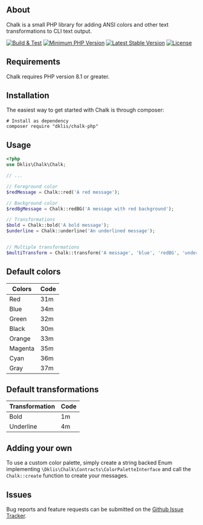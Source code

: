 ## About

Chalk is a small PHP library for adding ANSI colors and other text transformations to CLI text output.

[![Build & Test](https://github.com/dklisiarchis/chalk-php/actions/workflows/php.yml/badge.svg)](https://github.com/dklisiarchis/chalk-php/actions/workflows/php.yml)
 [![Minimum PHP Version](https://img.shields.io/badge/php-%3E%3D%208.1-8892BF.svg?style=flat-square)](https://php.net/)
[![Latest Stable Version](http://poser.pugx.org/dklis/chalk-php/v)](https://packagist.org/packages/dklis/chalk-php)
[![License](http://poser.pugx.org/phpunit/phpunit/license)](https://packagist.org/packages/phpunit/phpunit)

## Requirements

Chalk requires PHP version 8.1 or greater.

## Installation

The easiest way to get started with Chalk is through composer:
```
# Install as dependency
composer require "dklis/chalk-php"
```


## Usage
```php
<?php
use Dklis\Chalk\Chalk;

// ...

// Foreground color
$redMessage = Chalk::red('A red message');

// Background color
$redBgMessage = Chalk::redBG('A message with red background');

// Transformations
$bold = Chalk::bold('A bold message');
$underline = Chalk::underline('An underlined message');


// Multiple transformations
$multiTransform = Chalk::transform('A message', 'blue', 'redBG', 'underscore', 'bold')

```

## Default colors
| Colors  | Code |
|---------|------|
| Red     | 31m  |
| Blue    | 34m  |
 | Green   | 32m  |
 | Black   | 30m  | 
| Orange  | 33m  |
 | Magenta | 35m  |
| Cyan    | 36m  |
| Gray    | 37m  |


## Default transformations
| Transformation | Code |
|----------------|------|
| Bold           | 1m   |
| Underline      | 4m   |


## Adding your own
To use a custom color palette, simply create a string backed Enum implementing `\Dklis\Chalk\Contracts\ColorPaletteInterface`
and call the `Chalk::create` function to create your messages.

## Issues
Bug reports and feature requests can be submitted on the [Github Issue Tracker](https://github.com/dklisiarchis/chalk-php/issues).